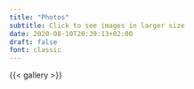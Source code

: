 ```yaml
---
title: "Photos"
subtitle: Click to see images in larger size 
date: 2020-08-10T20:39:13+02:00
draft: false
font: classic
---
```


{{< gallery >}}




